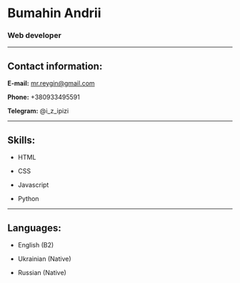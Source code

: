 # Bumahin Andrii

### Web developer

***


## Contact information:

**E-mail:** mr.reygin@gmail.com

**Phone:** +380933495591

**Telegram:** @i_z_ipizi

***
## Skills:

* HTML

* CSS

* Javascript

* Python

***

## Languages:

* English (B2)

* Ukrainian (Native)

* Russian (Native)